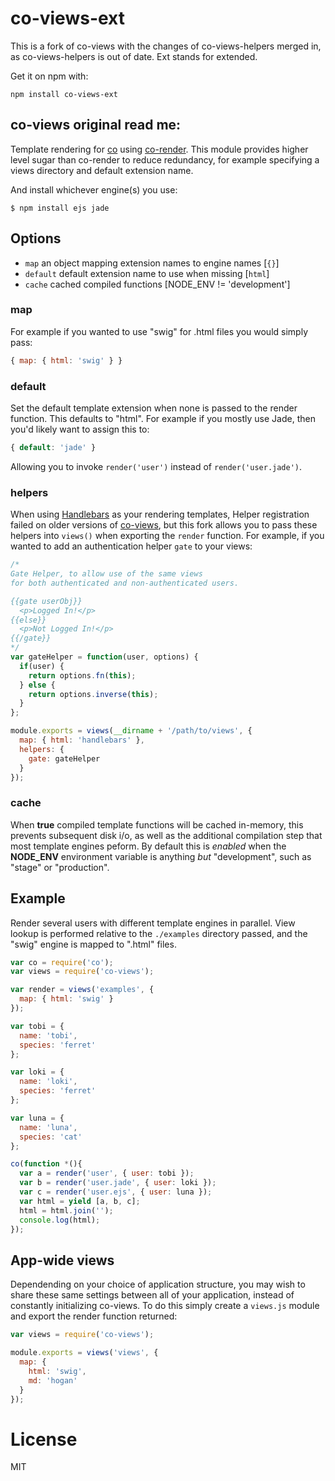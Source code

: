 # co-views-ext

This is a fork of co-views with the changes of co-views-helpers merged in, as co-views-helpers is out of date. Ext stands for extended.

Get it on npm with:

```
npm install co-views-ext
```

## co-views original read me:

  Template rendering for [co](https://github.com/tj/co) using
  [co-render](https://github.com/tj/co-render). This module
  provides higher level sugar than co-render to reduce redundancy,
  for example specifying a views directory and default extension name.

 And install whichever engine(s) you use:

```
$ npm install ejs jade
```

## Options

 - `map` an object mapping extension names to engine names [`{}`]
 - `default` default extension name to use when missing [`html`]
 - `cache` cached compiled functions [NODE_ENV != 'development']

### map

  For example if you wanted to use "swig" for .html files
  you would simply pass:

```js
{ map: { html: 'swig' } }
```

### default

  Set the default template extension when none is passed to
  the render function. This defaults to "html". For example
  if you mostly use Jade, then you'd likely want to assign
  this to:

```js
{ default: 'jade' }
```

  Allowing you to invoke `render('user')` instead of
  `render('user.jade')`.

### helpers

  When using [Handlebars](http://handlebarsjs.com) as your rendering templates, Helper registration failed on older versions of [co-views](http://npmjs.org/package/co-views), but this fork allows you to pass these helpers into `views()` when exporting the `render` function. For example, if you wanted to add an authentication helper `gate` to your views:
  
```js
/*
Gate Helper, to allow use of the same views
for both authenticated and non-authenticated users.

{{gate userObj}}
  <p>Logged In!</p>
{{else}}
  <p>Not Logged In!</p>
{{/gate}}
*/
var gateHelper = function(user, options) {
  if(user) {
    return options.fn(this);
  } else {
    return options.inverse(this);
  }
};

module.exports = views(__dirname + '/path/to/views', {
  map: { html: 'handlebars' },
  helpers: {
    gate: gateHelper
  }
});
```

### cache

  When __true__ compiled template functions will be cached in-memory,
  this prevents subsequent disk i/o, as well as the additional compilation
  step that most template engines peform. By default this is _enabled_
  when the __NODE_ENV__ environment variable is anything _but_ "development",
  such as "stage" or "production".

## Example

  Render several users with different template engines in parallel. View
  lookup is performed relative to the `./examples` directory passed,
  and the "swig" engine is mapped to ".html" files.

```js
var co = require('co');
var views = require('co-views');

var render = views('examples', {
  map: { html: 'swig' }
});

var tobi = {
  name: 'tobi',
  species: 'ferret'
};

var loki = {
  name: 'loki',
  species: 'ferret'
};

var luna = {
  name: 'luna',
  species: 'cat'
};

co(function *(){
  var a = render('user', { user: tobi });
  var b = render('user.jade', { user: loki });
  var c = render('user.ejs', { user: luna });
  var html = yield [a, b, c];
  html = html.join('');
  console.log(html);
});
```

## App-wide views

  Dependending on your choice of application structure, you may wish to
  share these same settings between all of your application, instead of
  constantly initializing co-views. To do this simply create a `views.js`
  module and export the render function returned:

```js
var views = require('co-views');

module.exports = views('views', {
  map: {
    html: 'swig',
    md: 'hogan'
  }
});
```

# License

  MIT
